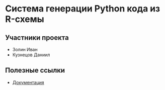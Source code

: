 # Система генерации Python кода из R-схемы

## Участники проекта

+ Золин Иван
+ Кузнецов Даниил

## Полезные ссылки

+ [Документация](docs)
